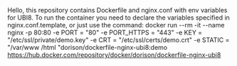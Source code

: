
Hello, this repository contains Dockerfile and nginx.conf with env variables for UBI8.
To run the container you need to declare the variables specified in nginx.conf.template, or just use the command: docker run --rm -it --name nginx -p 80:80 -e PORT = "80" -e PORT_HTTPS = "443" -e KEY = "/etc/ssl/private/demo.key" -e CRT = "/etc/ssl/certs/demo.crt" -e STATIC = "/var/www /html "dorison/dockerfile-nginx-ubi8:demo
https://hub.docker.com/repository/docker/dorison/dockerfile-nginx-ubi8
